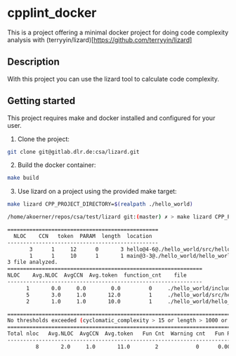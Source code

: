 # cpplint_docker

This is a project offering a minimal docker project for doing code complexity 
analysis with (terryyin/lizard)[https://github.com/terryyin/lizard]

## Description 
With this project you can use the lizard tool to calculate code complexity.


## Getting started

This project requires make and docker installed and configured for your user.

1. Clone the project:
```bash
git clone git@gitlab.dlr.de:csa/lizard.git
```
2. Build the docker container:
```bash 
make build
```
3. Use lizard on a project using the provided make target:
```bash
make lizard CPP_PROJECT_DIRECTORY=$(realpath ./hello_world)
```
```bash
/home/akoerner/repos/csa/test/lizard git:(master) ✗ > make lizard CPP_PROJECT_DIRECTORY=$(realpath ./hello_world)

================================================
  NLOC    CCN   token  PARAM  length  location  
------------------------------------------------
       3      1     12      0       3 hello@4-6@./hello_world/src/hello.cpp
       1      1     10      1       1 main@3-3@./hello_world/hello_world.cpp
3 file analyzed.
==============================================================
NLOC    Avg.NLOC  AvgCCN  Avg.token  function_cnt    file
--------------------------------------------------------------
      1       0.0     0.0        0.0         0     ./hello_world/include/hello.h
      5       3.0     1.0       12.0         1     ./hello_world/src/hello.cpp
      2       1.0     1.0       10.0         1     ./hello_world/hello_world.cpp

===============================================================================================================
No thresholds exceeded (cyclomatic_complexity > 15 or length > 1000 or nloc > 1000000 or parameter_count > 100)
==========================================================================================
Total nloc   Avg.NLOC  AvgCCN  Avg.token   Fun Cnt  Warning cnt   Fun Rt   nloc Rt
------------------------------------------------------------------------------------------
         8       2.0     1.0       11.0        2            0      0.00    0.00

```

